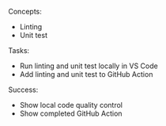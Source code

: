 Concepts:
- Linting
- Unit test

Tasks:
- Run linting and unit test locally in VS Code
- Add linting and unit test to GitHub Action

Success:
- Show local code quality control
- Show completed GitHub Action
